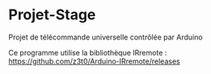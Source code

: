 # Projet-Stage
Projet de télécommande universelle contrôlée par Arduino

Ce programme utilise la bibliothèque IRremote : https://github.com/z3t0/Arduino-IRremote/releases
